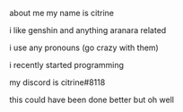 about me 
my name is citrine

i like genshin and anything aranara related

i use any pronouns (go crazy with them)

i recently started programming

my discord is citrine#8118

this could have been done better but oh well
